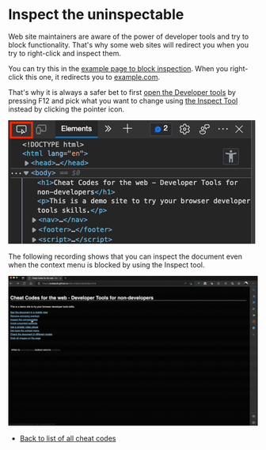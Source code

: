 # Inspect the uninspectable

Web site maintainers are aware of the power of developer tools and try to block functionality. That's why some web sites will redirect you when you try to right-click and inspect them.

You can try this in the [example page to block inspection](demos/inspect.html). When you right-click this one, it redirects you to [example.com](https://example.com).

That's why it is always a safer bet to first [open the Developer tools](https://docs.microsoft.com/microsoft-edge/devtools-guide-chromium/overview#open-devtools) by pressing F12 and pick what you want to change using [the Inspect Tool](https://docs.microsoft.com/microsoft-edge/devtools-guide-chromium/css/inspect) instead by clicking the pointer icon.

![The inspect tool](screencasts/pointer.png)

The following recording shows that you can inspect the document even when the context menu is blocked by using the Inspect tool.

![Always open Developer tools and use the inspect tool to avoid annoying redirects](screencasts/inspecting-instead-of-context.gif)

- [Back to list of all cheat codes](README.md)
